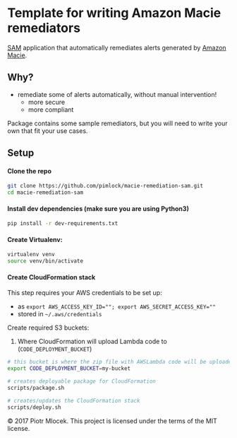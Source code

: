 # Template for writing Amazon Macie remediators 

[SAM](https://github.com/awslabs/serverless-application-model) application that automatically remediates alerts generated by [Amazon Macie](https://aws.amazon.com/macie/).

## Why?

* remediate some of alerts automatically, without manual intervention!
    * more secure
    * more compliant

Package contains some sample remediators, but you will need to write your own that fit your use cases.

## Setup

#### Clone the repo

```bash
git clone https://github.com/pimlock/macie-remediation-sam.git
cd macie-remediation-sam
```

#### Install dev dependencies (make sure you are using Python3)

```bash
pip install -r dev-requirements.txt
```

#### Create Virtualenv:

```bash
virtualenv venv
source venv/bin/activate
```

#### Create CloudFormation stack

This step requires your AWS credentials to be set up:
* as `export AWS_ACCESS_KEY_ID=""; export AWS_SECRET_ACCESS_KEY=""`
* stored in `~/.aws/credentials`

Create required S3 buckets:

1. Where CloudFormation will upload Lambda code to (`CODE_DEPLOYMENT_BUCKET`)

```bash
# this bucket is where the zip file with AWSLambda code will be uploaded (it's used by CloudFormation to deploy Lambda)
export CODE_DEPLOYMENT_BUCKET=my-bucket

# creates deployable package for CloudFormation
scripts/package.sh

# creates/updates the CloudFormation stack
scripts/deploy.sh
```

&copy; 2017 Piotr Mlocek. This project is licensed under the terms of the MIT license.

